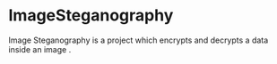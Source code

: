 # ImageSteganography
Image Steganography is a project which encrypts and decrypts  a data inside an image .
